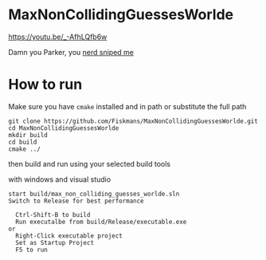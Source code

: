 # MaxNonCollidingGuessesWorlde

https://youtu.be/_-AfhLQfb6w

Damn you Parker, you [nerd sniped me](https://xkcd.com/356/)

# How to run
Make sure you have `cmake` installed and in path or substitute the full path

```
git clone https://github.com/Fiskmans/MaxNonCollidingGuessesWorlde.git
cd MaxNonCollidingGuessesWorlde
mkdir build
cd build
cmake ../
```

then build and run using your selected build tools

with windows and visual studio
```
start build/max_non_colliding_guesses_worlde.sln
Switch to Release for best performance

  Ctrl-Shift-B to build
  Run executalbe from build/Release/executable.exe
or
  Right-Click executable project
  Set as Startup Project
  F5 to run
```
